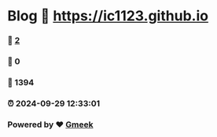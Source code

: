 # Blog :link: https://ic1123.github.io 
### :page_facing_up: [2](https://ic1123.github.io/tag.html) 
### :speech_balloon: 0 
### :hibiscus: 1394 
### :alarm_clock: 2024-09-29 12:33:01 
### Powered by :heart: [Gmeek](https://github.com/Meekdai/Gmeek)
